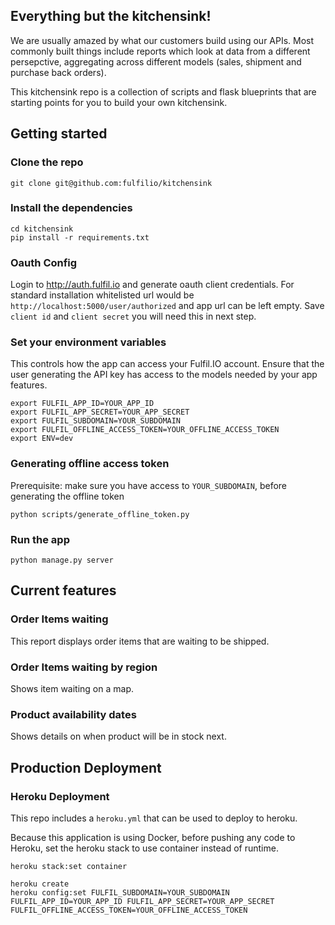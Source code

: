 ## Everything but the kitchensink!

We are usually amazed by what our customers build using our APIs.
Most commonly built things include reports which look at data from
a different persepctive, aggregating across different models (sales,
shipment and purchase back orders).

This kitchensink repo is a collection of scripts and flask blueprints
that are starting points for you to build your own kitchensink.

## Getting started

### Clone the repo

```
git clone git@github.com:fulfilio/kitchensink
```

### Install the dependencies

```
cd kitchensink
pip install -r requirements.txt
```

### Oauth Config

Login to http://auth.fulfil.io and generate oauth client credentials. For standard installation whitelisted url would be
`http://localhost:5000/user/authorized` and app url can be left empty.
Save `client id` and `client secret` you will need this in next step.

### Set your environment variables

This controls how the app can access your Fulfil.IO account.
Ensure that the user generating the API key has access to the
models needed by your app features.

```
export FULFIL_APP_ID=YOUR_APP_ID
export FULFIL_APP_SECRET=YOUR_APP_SECRET
export FULFIL_SUBDOMAIN=YOUR_SUBDOMAIN
export FULFIL_OFFLINE_ACCESS_TOKEN=YOUR_OFFLINE_ACCESS_TOKEN
export ENV=dev
```

### Generating offline access token

Prerequisite: make sure you have access to `YOUR_SUBDOMAIN`, before generating the offline token

```
python scripts/generate_offline_token.py
```

### Run the app

```
python manage.py server
```

## Current features

### Order Items waiting

This report displays order items that are waiting to be shipped.

### Order Items waiting by region

Shows item waiting on a map.

### Product availability dates

Shows details on when product will be in stock next.


## Production Deployment

### Heroku Deployment

This repo includes a `heroku.yml` that can be used to deploy to heroku.

Because this application is using Docker, before pushing any code to Heroku, set the heroku stack to use container instead of runtime.

```
heroku stack:set container
```

```
heroku create
heroku config:set FULFIL_SUBDOMAIN=YOUR_SUBDOMAIN FULFIL_APP_ID=YOUR_APP_ID FULFIL_APP_SECRET=YOUR_APP_SECRET FULFIL_OFFLINE_ACCESS_TOKEN=YOUR_OFFLINE_ACCESS_TOKEN
```
